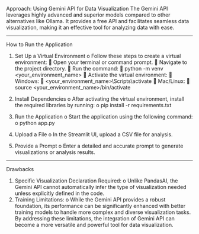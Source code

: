 Approach: Using Gemini API for Data Visualization
The Gemini API leverages highly advanced and superior models compared to other alternatives like Ollama. It provides a free API and facilitates seamless data visualization, making it an effective tool for analyzing data with ease.
________________________________________

How to Run the Application

1.	Set Up a Virtual Environment
o	Follow these steps to create a virtual environment: 
	Open your terminal or command prompt.
	Navigate to the project directory.
	Run the command: 
	python -m venv <your_environment_name>
	Activate the virtual environment: 
	Windows: 
	<your_environment_name>\Scripts\activate
	Mac/Linux: 
	source <your_environment_name>/bin/activate

2.	Install Dependencies
o	After activating the virtual environment, install the required libraries by running: 
o	pip install -r requirements.txt

3.	Run the Application
o	Start the application using the following command: 
o	python app.py

4.	Upload a File
o	In the Streamlit UI, upload a CSV file for analysis.

5.	Provide a Prompt
o	Enter a detailed and accurate prompt to generate visualizations or analysis results.
________________________________________
Drawbacks
1.	Specific Visualization Declaration Required:
o	Unlike PandasAI, the Gemini API cannot automatically infer the type of visualization needed unless explicitly defined in the code.
2.	Training Limitations:
o	While the Gemini API provides a robust foundation, its performance can be significantly enhanced with better training models to handle more complex and diverse visualization tasks.
By addressing these limitations, the integration of Gemini API can become a more versatile and powerful tool for data visualization.

